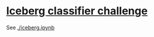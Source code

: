 # [Iceberg classifier challenge](https://www.kaggle.com/c/statoil-iceberg-classifier-challenge)

See [./iceberg.ipynb](./iceberg.ipynb)
